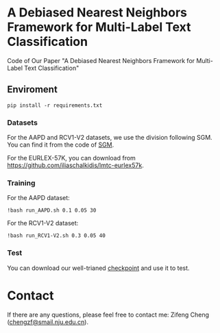 # A Debiased Nearest Neighbors Framework for Multi-Label Text Classification
Code of Our Paper "A Debiased Nearest Neighbors Framework for Multi-Label Text Classification"


## Enviroment
```
pip install -r requirements.txt
```


### Datasets

For the AAPD and RCV1-V2 datasets, we use the division following SGM. You can find it from the code of [SGM](https://github.com/lancopku/SGM).

For the EURLEX-57K, you can download from https://github.com/iliaschalkidis/lmtc-eurlex57k.

### Training
For the AAPD dataset:
```
!bash run_AAPD.sh 0.1 0.05 30
```

For the RCV1-V2 dataset:
```
!bash run_RCV1-V2.sh 0.3 0.05 40
```


### Test

You can download our well-trianed [checkpoint](https://drive.google.com/drive/folders/1ulGsIsFZ_eaitAc_yKx4tCf6RrV0QlNB) and use it to test.

# Contact
If there are any questions, please feel free to contact me: Zifeng Cheng (chengzf@smail.nju.edu.cn).
